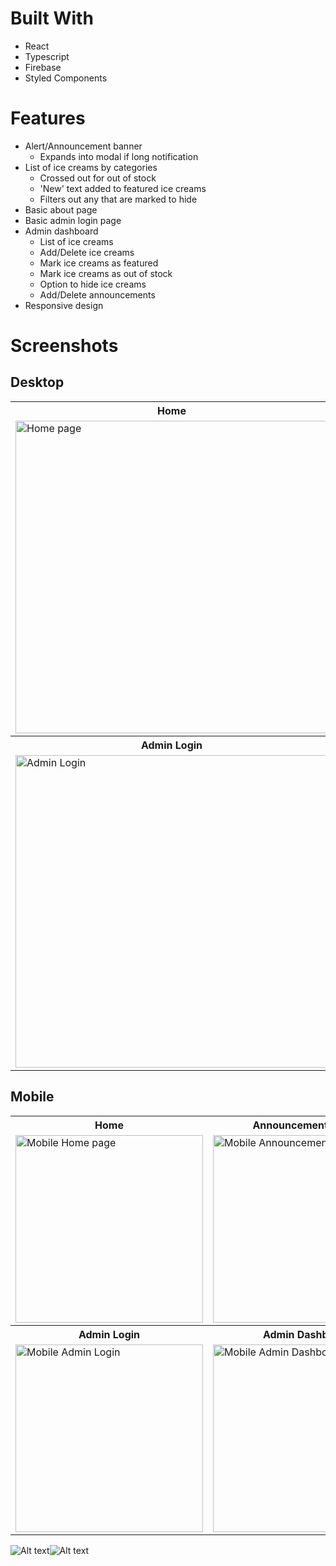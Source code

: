 # Built With
- React
- Typescript
- Firebase
- Styled Components

# Features
- Alert/Announcement banner
  - Expands into modal if long notification
- List of ice creams by categories
  - Crossed out for out of stock
  - 'New' text added to featured ice creams
  - Filters out any that are marked to hide
- Basic about page
- Basic admin login page
- Admin dashboard
  - List of ice creams
  - Add/Delete ice creams
  - Mark ice creams as featured
  - Mark ice creams as out of stock
  - Option to hide ice creams
  - Add/Delete announcements
- Responsive design

# Screenshots

## Desktop
<table>
<tr>
<th>Home</th>
<th>Announcement Modal</th>
<th>About</th>
</tr>
<tr>
<td valign="top"><img src="image.png" alt="Home page" width="500"></td>
<td valign="top"><img src="image-3.png" alt="Announcement Modal" width="500"></td>
<td valign="top"><img src="image-1.png" alt="About page" width="500"></td>
</tr>
<tr>
<th>Admin Login</th>
<th>Admin Dashboard</th>
</tr>
<tr>
<td valign="top"><img src="image-4.png" alt="Admin Login" width="500"></td>
<td valign="top"><img src="image-5.png" alt="Admin Dashboard" width="500"></td>
</tr>
</table>

## Mobile
<table>
<tr>
<th>Home</th>
<th>Announcement Modal</th>
<th>About</th>
</tr>
<tr>
<td valign="top"><img src="image-11.png" alt="Mobile Home page" width="300"></td>
<td valign="top"><img src="image-10.png" alt="Mobile Announcement Modal" width="300"></td>
<td valign="top"><img src="image-7.png" alt="Mobile About page" width="300"></td>
</tr>
<tr>
<th>Admin Login</th>
<th>Admin Dashboard</th>
</tr>
<tr>

<td valign="top"><img src="image-8.png" alt="Mobile Admin Login" width="300"></td>
<td valign="top"><img src="image-6.png" alt="Mobile Admin Dashboard" width="300"></td>
</tr>
</table>


![Alt text](image-11.png)![Alt text](image-11.png)